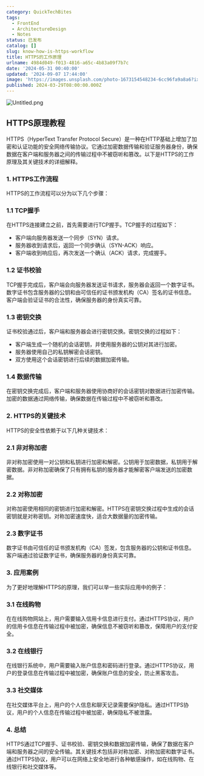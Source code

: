 ```yaml
---
category: QuickTechBites
tags:
  - FrontEnd
  - ArchitectureDesign
  - Notes
status: 已发布
catalog: []
slug: know-how-is-https-workflow
title: HTTPS的工作原理
urlname: 4984d049-f013-4816-a65c-4b83a09f7b7c
date: '2024-05-31 00:40:00'
updated: '2024-09-07 17:44:00'
image: 'https://images.unsplash.com/photo-1673154548234-6cc96fa9a8a6?ixlib=rb-4.0.3&q=85&fm=jpg&crop=entropy&cs=srgb'
published: 2024-03-29T08:00:00.000Z
---
```


![Untitled.png](https://prod-files-secure.s3.us-west-2.amazonaws.com/5d24fe63-e567-4804-86f9-9fdc62e13082/2950c759-0255-4c0a-becc-122aae8c82c0/Untitled.png?X-Amz-Algorithm=AWS4-HMAC-SHA256&X-Amz-Content-Sha256=UNSIGNED-PAYLOAD&X-Amz-Credential=ASIAZI2LB466WDTVCYUO%2F20250418%2Fus-west-2%2Fs3%2Faws4_request&X-Amz-Date=20250418T213412Z&X-Amz-Expires=3600&X-Amz-Security-Token=IQoJb3JpZ2luX2VjEPX%2F%2F%2F%2F%2F%2F%2F%2F%2F%2FwEaCXVzLXdlc3QtMiJGMEQCIErIOwureK8W7Ctsi%2BPxPNo1nfVxzhTG%2F%2B8LZ02khBrJAiBdE05za47lXViPnRCzfYbPVm3iqHdN0Y1LPD%2B0s9YEDSr%2FAwh%2BEAAaDDYzNzQyMzE4MzgwNSIMrp6gURsytcHZnaOyKtwDnL%2Bwqi0MBtKaNWeO7%2BVyUWG9YjJWO7BEEknIrurAJeNk%2BdR3qmV%2BZ5bEnu6pqlig%2BW9pohHk8CqAmLMYWiIDojgPhaICeHefSnBBXVewmM5O0IhLAnyqaiTgIlzB7RlXdpwqImOEmM92X1mJG1EcDbiQgKZlEWoWQxdSfaKYGaoi6bgfeDTqeonKpcj2CCERkmkqEgZ5%2FRnMjYHmYJjNRDO7jC3NLsawxLTg2SBvUJeuCzOCnPYjHALO%2FTufJZnDJokrdEXCUJ6PsyuRXyR1WV4aG7BuLMSn5YF3BAnpfcv6YllJDDeHQh1f%2FP%2F7I%2FK5XzRuIgKoAojVZvg1GFm9HcS%2BRQpwWLeYAL6FUR%2FjWwQ2Rj%2FdxbEwXp360aN2e99Tt%2FJV2K4W%2FYzgbtXn%2BG53Trva8W6ivY8Mnurltx3b1%2FQk7xYoBO24kWGLd%2B4acn4%2Fiu7dVzXuCVYVIt9vkNc4VjIttzeHtcDSd4kRqJ2If8vR2peHcxyvQcr3pNG2R5lW37NAH1v7Iwfkw8xItoVfOTkM%2BzVf37EJNFXLbLqZwXIS1CpqH6ruJAn%2BVZxt2ic4cGJusF%2FOpQzVjdPEyx8fiBtNFnrzIIRnxFPbtk9sXWKaiHPq5VwX5EtYVAIwuvyKwAY6pgE1HpfAxEjbepgefJxt6dF8otNW4B4G6vt1yS6tfAQJyDfFHuZrCUidvkcvaJLyZOh%2BzN7rFB%2BgLjbJd3imOf375tx%2BGD77glIPKarz7%2FoSCOG3e0%2B68vqhvx17WNHNGjjJugvQ%2F8qcEboA%2F7gVoF6RcxUfdz0vK0UE8X4qVoaVEAK6x5YXu%2F4W5Bd0NADnFKHVoZxzXzO%2F3pwzjen4cVsZCM6hJNjo&X-Amz-Signature=068fbd0748c05df0844d361bed05bbe9f90a27d6eb2a65ab9f983681a69f3344&X-Amz-SignedHeaders=host&x-id=GetObject)


## HTTPS原理教程


HTTPS（HyperText Transfer Protocol Secure）是一种在HTTP基础上增加了加密和认证功能的安全网络传输协议。它通过加密数据传输和验证服务器身份，确保数据在客户端和服务器之间的传输过程中不被窃听和篡改。以下是HTTPS的工作原理及其关键技术的详细解释。


### 1. HTTPS工作流程


HTTPS的工作流程可以分为以下几个步骤：


### 1.1 TCP握手


在HTTPS连接建立之前，首先需要进行TCP握手。TCP握手的过程如下：

- 客户端向服务器发送一个同步（SYN）请求。
- 服务器收到请求后，返回一个同步确认（SYN-ACK）响应。
- 客户端收到响应后，再次发送一个确认（ACK）请求，完成握手。

### 1.2 证书校验


TCP握手完成后，客户端会向服务器发送证书请求，服务器会返回一个数字证书。数字证书包含服务器的公钥和由可信任的证书颁发机构（CA）签名的证书信息。客户端会验证证书的合法性，确保服务器的身份真实可靠。


### 1.3 密钥交换


证书校验通过后，客户端和服务器会进行密钥交换。密钥交换的过程如下：

- 客户端生成一个随机的会话密钥，并使用服务器的公钥对其进行加密。
- 服务器使用自己的私钥解密会话密钥。
- 双方使用这个会话密钥进行后续的数据加密传输。

### 1.4 数据传输


在密钥交换完成后，客户端和服务器使用协商好的会话密钥对数据进行加密传输。加密的数据通过网络传输，确保数据在传输过程中不被窃听和篡改。


### 2. HTTPS的关键技术


HTTPS的安全性依赖于以下几种关键技术：


### 2.1 非对称加密


非对称加密使用一对公钥和私钥进行加密和解密。公钥用于加密数据，私钥用于解密数据。非对称加密确保了只有拥有私钥的服务器才能解密客户端发送的加密数据。


### 2.2 对称加密


对称加密使用相同的密钥进行加密和解密。HTTPS在密钥交换过程中生成的会话密钥就是对称密钥。对称加密速度快，适合大数据量的加密传输。


### 2.3 数字证书


数字证书由可信任的证书颁发机构（CA）签发，包含服务器的公钥和证书信息。客户端通过验证数字证书，确保服务器的身份真实可靠。


### 3. 应用案例


为了更好地理解HTTPS的原理，我们可以举一些实际应用中的例子：


### 3.1 在线购物


在在线购物网站上，用户需要输入信用卡信息进行支付。通过HTTPS协议，用户的信用卡信息在传输过程中被加密，确保信息不被窃听和篡改，保障用户的支付安全。


### 3.2 在线银行


在线银行系统中，用户需要输入账户信息和密码进行登录。通过HTTPS协议，用户的登录信息在传输过程中被加密，确保账户信息的安全，防止黑客攻击。


### 3.3 社交媒体


在社交媒体平台上，用户的个人信息和聊天记录需要保护隐私。通过HTTPS协议，用户的个人信息在传输过程中被加密，确保隐私不被泄露。


### 4. 总结


HTTPS通过TCP握手、证书校验、密钥交换和数据加密传输，确保了数据在客户端和服务器之间的安全传输。其关键技术包括非对称加密、对称加密和数字证书。通过HTTPS协议，用户可以在网络上安全地进行各种敏感操作，如在线购物、在线银行和社交媒体等。

